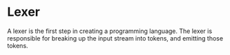 # Lexer
A lexer is the first step in creating a programming language. The lexer is responsible for breaking up the input stream into tokens, and emitting those tokens.
